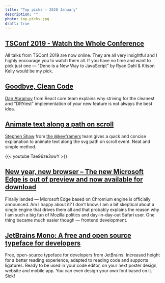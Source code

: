 ```yaml
---
title: "Top picks — 2020 January"
description: ""
photo: top-picks.jpg
draft: true
---
```


## [TSConf 2019 - Watch the Whole Conference](https://tsconf.io/videos.html)

All talks from TSConf 2019 are now online. They are all very insightful and I highly encourage you to watch them all. If you have no time and want to pick just one — "Deno is a New Way to JavaScript" by Ryan Dahl & Kitson Kelly would be my pick.

## [Goodbye, Clean Code](https://overreacted.io/goodbye-clean-code/)

[Dan Abramov](https://twitter.com/dan_abramov) from React core team explains why striving for the cleanest and "DRYiest" implementation of your new feature is not always the best idea.

## [Animate text along a path on scroll](https://youtu.be/Tae96ze3xwY)

[Stephen Shaw](https://twitter.com/shshaw) from [the @keyframers](https://twitter.com/keyframers) team gives a quick and concise explanation to animate text along the svg path on scroll event. Neat and simple method.

{{< youtube Tae96ze3xwY >}}

## [New year, new browser – The new Microsoft Edge is out of preview and now available for download](https://blogs.windows.com/windowsexperience/2020/01/15/new-year-new-browser-the-new-microsoft-edge-is-out-of-preview-and-now-available-for-download/)

Finally landed — Microsoft Edge based on Chromium engine is officially announced. Am I happy about it? I don't know. I am a bit skeptical about a single engine that drives them all and that probably explains the reason why I am such a big fun of Mozilla politics and day-in-day-out Safari user. One thing became much easier though — frontend development.

## [JetBrains Mono: A free and open source typeface for developers](https://www.jetbrains.com/lp/mono/)

Free, open-source typeface for developers from JetBrains. Increased height for a better reading experience, adapted to reading code and supports ligatures. Ready to be used in your code editor, on your next poster design, website and mobile app. You can even design your own font based on it. Sick!
